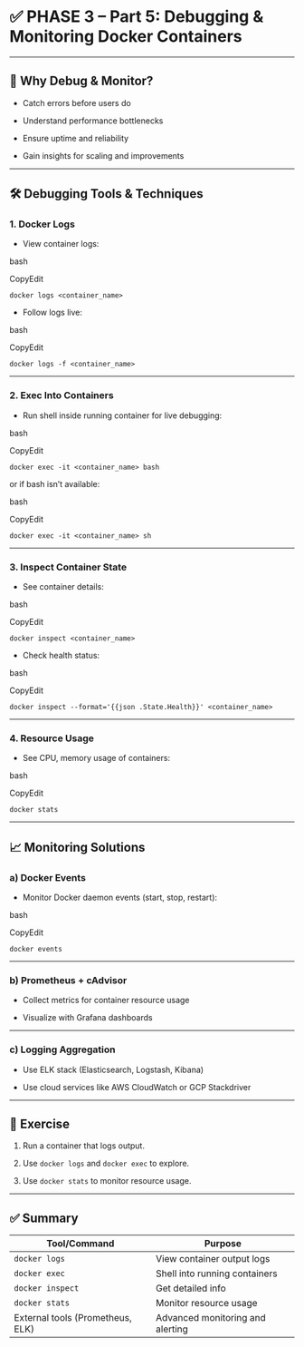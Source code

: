 # ✅ PHASE 3 – Part 5: **Debugging & Monitoring Docker Containers**

---

## 🧠 Why Debug & Monitor?

- Catch errors before users do
    
- Understand performance bottlenecks
    
- Ensure uptime and reliability
    
- Gain insights for scaling and improvements
    

---

## 🛠️ Debugging Tools & Techniques

### 1. **Docker Logs**

- View container logs:
    

bash

CopyEdit

`docker logs <container_name>`

- Follow logs live:
    

bash

CopyEdit

`docker logs -f <container_name>`

---

### 2. **Exec Into Containers**

- Run shell inside running container for live debugging:
    

bash

CopyEdit

`docker exec -it <container_name> bash`

or if bash isn’t available:

bash

CopyEdit

`docker exec -it <container_name> sh`

---

### 3. **Inspect Container State**

- See container details:
    

bash

CopyEdit

`docker inspect <container_name>`

- Check health status:
    

bash

CopyEdit

`docker inspect --format='{{json .State.Health}}' <container_name>`

---

### 4. **Resource Usage**

- See CPU, memory usage of containers:
    

bash

CopyEdit

`docker stats`

---

## 📈 Monitoring Solutions

### a) **Docker Events**

- Monitor Docker daemon events (start, stop, restart):
    

bash

CopyEdit

`docker events`

---

### b) **Prometheus + cAdvisor**

- Collect metrics for container resource usage
    
- Visualize with Grafana dashboards
    

---

### c) **Logging Aggregation**

- Use ELK stack (Elasticsearch, Logstash, Kibana)
    
- Use cloud services like AWS CloudWatch or GCP Stackdriver
    

---

## 🧪 Exercise

1. Run a container that logs output.
    
2. Use `docker logs` and `docker exec` to explore.
    
3. Use `docker stats` to monitor resource usage.
    

---

## ✅ Summary

| Tool/Command                     | Purpose                          |
| -------------------------------- | -------------------------------- |
| `docker logs`                    | View container output logs       |
| `docker exec`                    | Shell into running containers    |
| `docker inspect`                 | Get detailed info                |
| `docker stats`                   | Monitor resource usage           |
| External tools (Prometheus, ELK) | Advanced monitoring and alerting |
